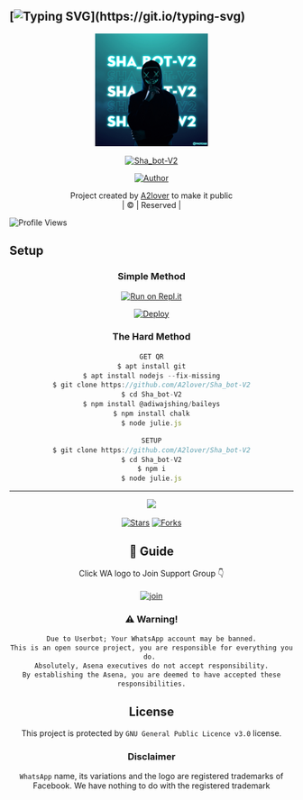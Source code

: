 ## [![Typing SVG](https://readme-typing-svg.herokuapp.com?font=Lemon+milk&color=F5000&lines=Welcome+to+Sha_bot-V2+WA+Bot...;Created+by+A2lover...;This+is+a+Bgm+stickerbot...;With+more+features...)](https://git.io/typing-svg)

<div align="center">
  <img border-radius: 15px src="IMG-20211125-WA0007.jpg" width="200" height="200"/>
  <p align="center">
<a href="#"><img title="Sha_bot-V2" src="https://img.shields.io/badge/Sha_bot-V2-green?colorA=%23ff0000&colorB=%23017e40&style=for-the-badge"></a>
</p>
  <p align="center">
<a href="https://github.com/A2lover"><img title="Author" src="https://img.shields.io/badge/Author-A2lover-/Sha_bot-V2?color=blue&style=for-the-badge&logo=whatsapp"></a>
</p>
</div>
<p align="center">
Project created by <a href="https://github.com/A2lover">A2lover</a> to make it public
    <br>
       | © |
        Reserved |
    <br> 
</p>

![Profile Views](https://hits.seeyoufarm.com/api/count/incr/badge.svg?url=https://github.com/A2lover/Sha_bot-V2&title=Sha_bot-V2%20Views)

## Setup
<div align="center">

  ### Simple Method
 
[![Run on Repl.it](https://repl.it/badge/github/quiec/whatsAlfa)](https://replit.com/@Husniser/MAALUTTY-QR)
  

[![Deploy](https://www.herokucdn.com/deploy/button.svg)](https://heroku.com/deploy?template=https://github.com/A2lover/Sha_bot-V2) 
 
### The Hard Method
```js
GET QR
$ apt install git
$ apt install nodejs --fix-missing
$ git clone https://github.com/A2lover/Sha_bot-V2
$ cd Sha_bot-V2
$ npm install @adiwajshing/baileys
$ npm install chalk
$ node julie.js
```
      
```js
SETUP
$ git clone https://github.com/A2lover/Sha_bot-V2
$ cd Sha_bot-V2
$ npm i
$ node julie.js
```

----

  <p align="center">
  <a href="httsp://github.com/A2lover/Sha_bot-V2">
    
<a href="https://github.com/farhan-dqz/followers">
<img src="https://img.shields.io/github/repo-size/farhan-dqz/Julie-Mwol?color=green&label=Repo%20total%20size&style=plastic">
<p align="center">
<a href="https://github.com/A2lover/followers"
<img title="Followers" src="https://img.shields.io/github/followers/A2lover?color=blue&style=flat-square"></a>
<a href="https://github.com/A2lover/Sha_bot-V2/stargazers/"><img title="Stars" src="https://img.shields.io/github/stars/A2lover/Sha_bot-V2?color=blue&style=flat-trangle"></a>
<a href="https://github.com/A2lover/Sha_bot-V2/network/members"><img title="Forks" src="https://img.shields.io/github/forks/A2lover/Sha_bot-V2?color=blue&style=flat-trangle"></a>
</p>

## 📢 Guide
Click WA logo to Join Support Group 👇
    <br>
<br>
  [![join](https://github.com/Alien-alfa/PublicBot/blob/main/wlogo.svg.png)](https://chat.whatsapp.com/J4DrqlOQYr05LnEfYCoovI)
  <div align="center">

  </div>






### ⚠️ Warning! 
```
Due to Userbot; Your WhatsApp account may be banned.
This is an open source project, you are responsible for everything you do. 
Absolutely, Asena executives do not accept responsibility.
By establishing the Asena, you are deemed to have accepted these responsibilities.
```

    


## License
This project is protected by `GNU General Public Licence v3.0` license.

### Disclaimer
`WhatsApp` name, its variations and the logo are registered trademarks of Facebook. We have nothing to do with the registered trademark

